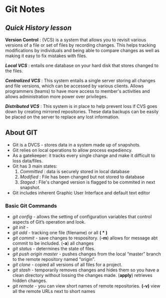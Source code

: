 # Git Notes 

## *Quick History lesson* 

 **Version Control** : (VCS) is a system that allows you to revisit various versions of a file or set of files by recording changes. This helps tracking modifications by individuals and being able to compare changes as well as making it easy to fix mistakes with files. 

**_Local VCS_** : entails one database on your hard disk that stores changed to the files. 

**_Centralized VCS_** : This system entails a single server storing all changes and file versions, which can be accessed by various clients. Allows programmers (teams) to have more access to member's activities and allows administration more power over privileges.

**_Distributed VCS_** : This system is in place to help prevent loss if CVS goes down by creating mirrored repositories. These data backups can be easily be placed on the server to replace any lost information. 


## **About GIT**

* Git is a DVCS - stores data in a system made up of snapshots. 
* Git relies on local operations to allow process expediency. 
* As a gatekeeper: it tracks every single change and make it difficult to loss data/files.
* Git has 3 main states: 
    1. *Committed* : data is securely stored in local database
    2. *Modified* : File has been changed but not stored to database
    3. *Staged* : File's changed version is flagged to be commited in next snapshot.
* Git includes inherent Graphic User Interface and default text editor


### Basic Git Commands

* _git config_ -  allows the setting of configuration variables that control aspects of Git’s operation and look.
* _git init_ - 
* _git add_ - tracking one file (filename) or all **( * )**
* _git commit_ - save changes to respository. (**-m**) allows for message abt commit to be included.  (**-a**) all changes
* _git status_ - determines the state of files.
* _git push origin master_ -  pushes changes from the local “master” branch to the remote repository named “origin”.
* _git clone_ - copied all versions of all files for a project.
* _git stash_ - temporarily removes changes and hides them so you have a clean directory without lossing the changes made. (**apply**) retrieves hidden changes. 
* _git remote_ - you can view short names of remote repositories. **(-v)** view all the remote URLs next to short names
